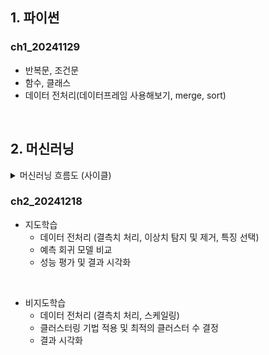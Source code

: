 ## 1. 파이썬
### ch1_20241129
- 반복문, 조건문
- 함수, 클래스
- 데이터 전처리(데이터프레임 사용해보기, merge, sort)
</br>

## 2. 머신러닝
<details>
<summary>머신러닝 흐름도 (사이클)</summary>
<div markdown="1">

![머신러닝 흐름도 (사이클)](.\ch2_20241218\cycle.png)

</div>
</details>

### ch2_20241218
- 지도학습
    - 데이터 전처리 (결측치 처리, 이상치 탐지 및 제거, 특징 선택)
    - 예측 회귀 모델 비교
    - 성능 평가 및 결과 시각화
</br>

- 비지도학습
    - 데이터 전처리 (결측치 처리, 스케일링)
    - 클러스터링 기법 적용 및 최적의 클러스터 수 결정
    - 결과 시각화
</br>

